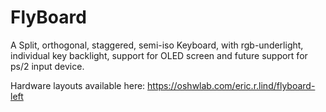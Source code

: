 # FlyBoard
A Split, orthogonal, staggered, semi-iso Keyboard, with rgb-underlight, individual key backlight, support for OLED screen and future support for ps/2 input device.

Hardware layouts available here:
https://oshwlab.com/eric.r.lind/flyboard-left

